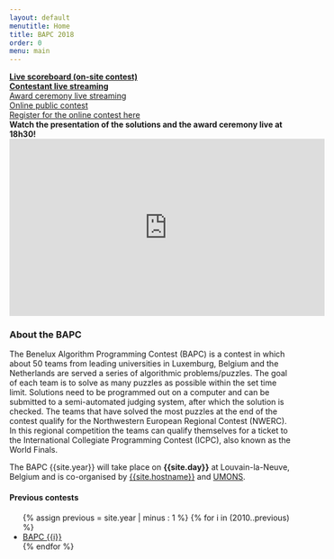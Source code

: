```yaml
---
layout: default
menutitle: Home
title: BAPC 2018
order: 0
menu: main
---
```


<div class="container topinfo">
    <div class="row">
        <div class="col">
            <a href="http://d379jbr12qwxxc.cloudfront.net/public/"><b>Live scoreboard (on-site contest)</b></a>
        </div>
        <div class="col">
            <a href="http://d3lg6vvxjgtsmy.cloudfront.net/"><b>Contestant live streaming</b></a>
        </div>
        <div class="col">
            <a href="https://www.youtube.com/watch?v=QeMVF4Yok7k">Award ceremony live streaming</a>
        </div>
    </div>
    <div class="row">
        <div class="col">
            <a href="http://bapc2018-open.eu-central-1.elasticbeanstalk.com">Online public contest</a>
        </div>
        <div class="col">
            <a href="http://bapc2018-open.eu-central-1.elasticbeanstalk.com/register">Register for the online contest here</a>
        </div>
    </div>
    <div class="row">
        <div class="col"><b>Watch the presentation of the solutions and the award ceremony live at 18h30!</b>
        <br/>
        <iframe width="560" height="315" src="https://www.youtube.com/embed/QeMVF4Yok7k" frameborder="0" allow="autoplay; encrypted-media" allowfullscreen></iframe>
        </div>
    </div>
</div>



### About the BAPC 

The Benelux Algorithm Programming Contest (BAPC) is a contest in which about 50 teams from leading universities in Luxemburg, 
Belgium and the Netherlands are served a series of algorithmic problems/puzzles. The goal of each team is to solve as many 
puzzles as possible within the set time limit. Solutions need to be programmed out on a computer and can be submitted to a 
semi-automated judging system, after which the solution is checked. The teams that have solved the most puzzles at the end 
of the contest qualify for the Northwestern European Regional Contest (NWERC). In this regional competition the teams can 
qualify themselves for a ticket to the International Collegiate Programming Contest (ICPC), also known as the World Finals.

The BAPC {{site.year}} will take place on <b>{{site.day}}</b> at Louvain-la-Neuve, Belgium and is co-organised by <a href='{{hostlink}}' target="_blank">{{site.hostname}}</a>
and <a href='https://web.umons.ac.be/en/' target="_blank">UMONS</a>.

#### Previous contests

<ul id="previousContests">
    {% assign previous = site.year | minus : 1 %}
    {% for i in (2010..previous) %}
        <li><a href="http://{{i}}.bapc.eu/" target="_blank">BAPC {{i}}</a></li>
    {% endfor %}
</ul>
